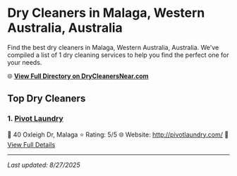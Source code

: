 # Dry Cleaners in Malaga, Western Australia, Australia

Find the best dry cleaners in Malaga, Western Australia, Australia. We've compiled a list of 1 dry cleaning services to help you find the perfect one for your needs.

🌐 **[View Full Directory on DryCleanersNear.com](https://drycleanersnear.com/city/Australia/Western%20Australia/Malaga)**

## Top Dry Cleaners

### 1. [Pivot Laundry](https://drycleanersnear.com/dryCleaner/68ad16961d9ee695c92531d6/pivot-laundry)
📍 40 Oxleigh Dr, Malaga
⭐ Rating: 5/5
🌐 Website: http://pivotlaundry.com/
🔗 [View Full Details](https://drycleanersnear.com/dryCleaner/68ad16961d9ee695c92531d6/pivot-laundry)


---

*Last updated: 8/27/2025*
